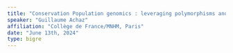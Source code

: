 ```yaml
---
title: "Conservation Population genomics : leveraging polymorphisms and recombination to monitor the size variation of any given species"
speaker: "Guillaume Achaz"
affiliation: "Collège de France/MNHM, Paris"
date: "June 13th, 2024"
type: bigre
---
```

